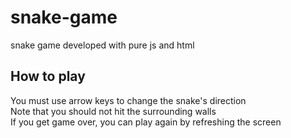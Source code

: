 # snake-game
snake game developed with pure js and html
## How to play
You must use arrow keys to change the snake's direction  
Note that you should not hit the surrounding walls  
If you get game over, you can play again by refreshing the screen  
